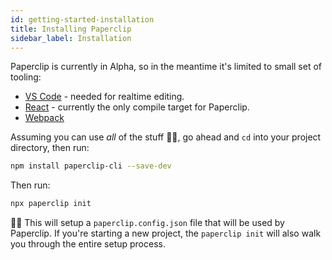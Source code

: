 ```yaml
---
id: getting-started-installation
title: Installing Paperclip
sidebar_label: Installation 
---
```


Paperclip is currently in Alpha, so in the meantime it's limited to small set of tooling:

- [VS Code](https://code.visualstudio.com/) - needed for realtime editing.
- [React](https://reactjs.org/) - currently the only compile target for Paperclip.
- [Webpack](https://webpack.js.org/)

Assuming you can use _all_ of the stuff ☝🏻, go ahead and `cd` into your project directory, then run:

```sh
npm install paperclip-cli --save-dev
```

Then run:

```sh
npx paperclip init
```

☝🏻 This will setup a `paperclip.config.json` file that will be used by Paperclip. If you're starting a new project, the `paperclip init` will also walk you through the entire setup process. 
